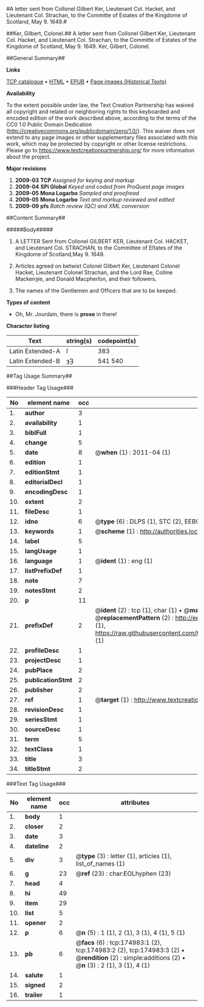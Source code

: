 #A letter sent from Collonel Gilbert Ker, Lieutenant Col. Hacket, and Lieutenant Col. Strachan, to the Committe of Estates of the Kingdome of Scotland, May 9. 1649.#

##Ker, Gilbert, Colonel.##
A letter sent from Collonel Gilbert Ker, Lieutenant Col. Hacket, and Lieutenant Col. Strachan, to the Committe of Estates of the Kingdome of Scotland, May 9. 1649.
Ker, Gilbert, Colonel.

##General Summary##

**Links**

[TCP catalogue](http://www.ota.ox.ac.uk/tcp/)  • 
[HTML](http://tei.it.ox.ac.uk/tcp/Texts-HTML/free/B03/B03953.html)  • 
[EPUB](http://tei.it.ox.ac.uk/tcp/Texts-EPUB/free/B03/B03953.epub) • 
[Page images (Historical Texts)](https://historicaltexts.jisc.ac.uk/eebo-51784574e)

**Availability**

To the extent possible under law, the Text Creation Partnership has waived all copyright and related or neighboring rights to this keyboarded and encoded edition of the work described above, according to the terms of the CC0 1.0 Public Domain Dedication (http://creativecommons.org/publicdomain/zero/1.0/). This waiver does not extend to any page images or other supplementary files associated with this work, which may be protected by copyright or other license restrictions. Please go to https://www.textcreationpartnership.org/ for more information about the project.

**Major revisions**

1. __2009-03__ __TCP__ *Assigned for keying and markup*
1. __2009-04__ __SPi Global__ *Keyed and coded from ProQuest page images*
1. __2009-05__ __Mona Logarbo__ *Sampled and proofread*
1. __2009-05__ __Mona Logarbo__ *Text and markup reviewed and edited*
1. __2009-09__ __pfs__ *Batch review (QC) and XML conversion*

##Content Summary##

#####Body#####

1. A LETTER Sent from Collonel GILBERT KER, Lieutenant Col. HACKET, and Lieutenant Col. STRACHAN, to the Committee of Eſtates of the Kingdome of Scotland,May 9. 1649.

1. Articles agreed on betwixt Colonel Gilbert Ker, Lieutenant Colonel Hacket, Lieutenant Colonel Strachan, and the Lord Rae, Colline Mackenȝie, and Donald Macpherſon, and their followers.

1. The names of the Gentlemen and Officers that are to be keeped.

**Types of content**

  * Oh, Mr. Jourdain, there is **prose** in there!

**Character listing**


|Text|string(s)|codepoint(s)|
|---|---|---|
|Latin Extended-A|ſ|383|
|Latin Extended-B|ȝȜ|541 540|

##Tag Usage Summary##

###Header Tag Usage###

|No|element name|occ|attributes|
|---|---|---|---|
|1.|__author__|3||
|2.|__availability__|1||
|3.|__biblFull__|1||
|4.|__change__|5||
|5.|__date__|8| @__when__ (1) : 2011-04 (1)|
|6.|__edition__|1||
|7.|__editionStmt__|1||
|8.|__editorialDecl__|1||
|9.|__encodingDesc__|1||
|10.|__extent__|2||
|11.|__fileDesc__|1||
|12.|__idno__|6| @__type__ (6) : DLPS (1), STC (2), EEBO-CITATION (1), OCLC (1), VID (1)|
|13.|__keywords__|1| @__scheme__ (1) : http://authorities.loc.gov/ (1)|
|14.|__label__|5||
|15.|__langUsage__|1||
|16.|__language__|1| @__ident__ (1) : eng (1)|
|17.|__listPrefixDef__|1||
|18.|__note__|7||
|19.|__notesStmt__|2||
|20.|__p__|11||
|21.|__prefixDef__|2| @__ident__ (2) : tcp (1), char (1)  •  @__matchPattern__ (2) : ([0-9\-]+):([0-9IVX]+) (1), (.+) (1)  •  @__replacementPattern__ (2) : http://eebo.chadwyck.com/downloadtiff?vid=$1&page=$2 (1), https://raw.githubusercontent.com/textcreationpartnership/Texts/master/tcpchars.xml#$1 (1)|
|22.|__profileDesc__|1||
|23.|__projectDesc__|1||
|24.|__pubPlace__|2||
|25.|__publicationStmt__|2||
|26.|__publisher__|2||
|27.|__ref__|1| @__target__ (1) : http://www.textcreationpartnership.org/docs/. (1)|
|28.|__revisionDesc__|1||
|29.|__seriesStmt__|1||
|30.|__sourceDesc__|1||
|31.|__term__|5||
|32.|__textClass__|1||
|33.|__title__|3||
|34.|__titleStmt__|2||


###Text Tag Usage###

|No|element name|occ|attributes|
|---|---|---|---|
|1.|__body__|1||
|2.|__closer__|2||
|3.|__date__|3||
|4.|__dateline__|2||
|5.|__div__|3| @__type__ (3) : letter (1), articles (1), list_of_names (1)|
|6.|__g__|23| @__ref__ (23) : char:EOLhyphen (23)|
|7.|__head__|4||
|8.|__hi__|49||
|9.|__item__|29||
|10.|__list__|5||
|11.|__opener__|2||
|12.|__p__|6| @__n__ (5) : 1 (1), 2 (1), 3 (1), 4 (1), 5 (1)|
|13.|__pb__|6| @__facs__ (6) : tcp:174983:1 (2), tcp:174983:2 (2), tcp:174983:3 (2)  •  @__rendition__ (2) : simple:additions (2)  •  @__n__ (3) : 2 (1), 3 (1), 4 (1)|
|14.|__salute__|1||
|15.|__signed__|2||
|16.|__trailer__|1||
